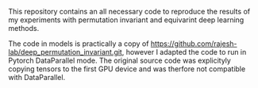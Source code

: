 This repository contains an all necessary code to reproduce the results of my experiments with permutation invariant and equivarint deep learning methods.

The code in models is practically a copy of https://github.com/rajesh-lab/deep_permutation_invariant.git, however I adapted the code to run in Pytorch DataParallel mode. The original source code was explicityly copying tensors to the first GPU device and was therfore not compatible with DataParallel.
